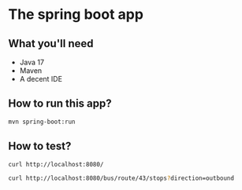 # The spring boot app

## What you'll need

- Java 17
- Maven
- A decent IDE

## How to run this app?

```bash
mvn spring-boot:run
```

## How to test?

```bash
curl http://localhost:8080/
```
```bash
curl http://localhost:8080/bus/route/43/stops?direction=outbound
```
